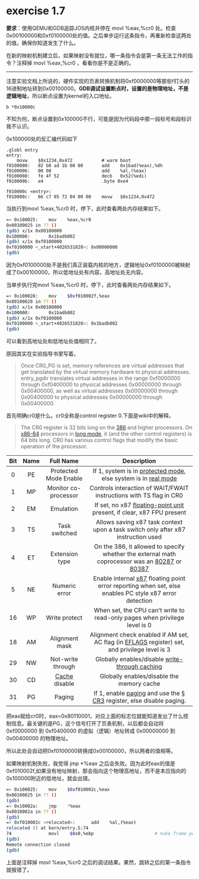 # exercise 1.7

**要求**：使用QEMU和GDB追踪JOS内核并停在 movl %eax,%cr0 处。检查0x00100000和0xf0100000处的值。之后单步运行这条指令，再重新检查这两处的值。确保你知道发生了什么。

在新的映射机制建立后，如果映射没有就位，哪一条指令会是第一条无法工作的指令？注释掉 movl %eax,%cr0 ，看看你是不是正确的。

----

注意实验文档上所说的，硬件实现的页表转换机制将0xf0000000等那些f打头的16进制地址转到0x00100000。**GDB调试设置断点时，设置的是物理地址，不是逻辑地址**，所以断点设置为kernel的入口地址。

```
b *0x10000c
```

不知为何，断点设置到0x100000不行，可能是因为代码段中那一段标号和段标识我不认识。

0x100000处的反汇编代码如下

```assembly
.globl entry
entry:
	movw	$0x1234,0x472			# warm boot
f0100000:	02 b0 ad 1b 00 00    	add    0x1bad(%eax),%dh
f0100006:	00 00                	add    %al,(%eax)
f0100008:	fe 4f 52             	decb   0x52(%edi)
f010000b:	e4                   	.byte 0xe4

f010000c <entry>:
f010000c:	66 c7 05 72 04 00 00 	movw   $0x1234,0x472
```



当执行到movl %eax,%cr0 时，停下，此时查看两处内存结果如下。

```bash
=> 0x100025:    mov    %eax,%cr0
0x00100025 in ?? ()
(gdb) x/1x 0x00100000
0x100000:       0x1badb002
(gdb) x/1x 0xf0100000
0xf0100000 <_start+4026531828>: 0x00000000
(gdb) 
```

因为0xf0100000处不是我们真正装载内核的地方，逻辑地址0xf0100000被映射成了0x00100000，所以低地址处有内容，高地址处无内容。



当单步执行完movl %eax,%cr0 时，停下，此时查看两处内存结果如下。

```bash
=> 0x100028:    mov    $0xf010002f,%eax
0x00100028 in ?? ()
(gdb) x/1x 0x00100000
0x100000:       0x1badb002
(gdb) x/1x 0xf0100000
0xf0100000 <_start+4026531828>: 0x1badb002
(gdb) 
```

可以看到高地址处和低地址处值相同了。

原因其实在实验指导书里写着。

> Once CR0_PG is set, memory references are virtual addresses that get translated by the virtual memory hardware to physical addresses. entry_pgdir translates virtual addresses in the range 0xf0000000 through 0xf0400000 to physical addresses 0x00000000 through 0x00400000, as well as virtual addresses 0x00000000 through 0x00400000 to physical addresses 0x00000000 through 0x00400000. 

首先明确cr0是什么。cr0全称是control register 0.下面是wiki中的解释。

> The CR0 register is 32 bits long on the [386](https://en.wikipedia.org/wiki/Intel_80386) and higher processors. On [x86-64](https://en.wikipedia.org/wiki/X86-64) processors in [long mode](https://en.wikipedia.org/wiki/Long_mode), it (and the other control registers) is 64 bits long. CR0 has various control flags that modify the basic operation of the processor.

| Bit  | Name |                        Full Name                         |                         Description                          |
| :--: | :--: | :------------------------------------------------------: | :----------------------------------------------------------: |
|  0   |  PE  |                  Protected Mode Enable                   | If 1, system is in [protected mode](https://en.wikipedia.org/wiki/Protected_mode), else system is in [real mode](https://en.wikipedia.org/wiki/Real_mode) |
|  1   |  MP  |                   Monitor co-processor                   | Controls interaction of WAIT/FWAIT instructions with TS flag in CR0 |
|  2   |  EM  |                        Emulation                         | If set, no x87 [floating-point unit](https://en.wikipedia.org/wiki/Floating-point_unit) present, if clear, x87 FPU present |
|  3   |  TS  |                      Task switched                       | Allows saving x87 task context upon a task switch only after x87 instruction used |
|  4   |  ET  |                      Extension type                      | On the 386, it allowed to specify whether the external math coprocessor was an [80287](https://en.wikipedia.org/wiki/80287) or [80387](https://en.wikipedia.org/wiki/80387) |
|  5   |  NE  |                      Numeric error                       | Enable internal [x87](https://en.wikipedia.org/wiki/X87) floating point error reporting when set, else enables PC style x87 error detection |
|  16  |  WP  |                      Write protect                       | When set, the CPU can't write to read-only pages when privilege level is 0 |
|  18  |  AM  |                      Alignment mask                      | Alignment check enabled if AM set, AC flag (in [EFLAGS](https://en.wikipedia.org/wiki/FLAGS_register) register) set, and privilege level is 3 |
|  29  |  NW  |                    Not-write through                     | Globally enables/disable [write-through caching](https://en.wikipedia.org/wiki/Write_through_cache) |
|  30  |  CD  | [Cache](https://en.wikipedia.org/wiki/CPU_cache) disable |          Globally enables/disable the memory cache           |
|  31  |  PG  |                          Paging                          | If 1, enable [paging](https://en.wikipedia.org/wiki/Paging) and use the [§ CR3](https://en.wikipedia.org/wiki/Control_register#CR3) register, else disable paging. |

把eax赋给cr0时，eax=0x80110001，对应上面的标志位就能知道发出了什么控制信息。最关键的是PG，这个信号打开了页表机制，以后都会自动将 0xf0000000 到 0xf0400000 的虚拟（逻辑）地址转成 0x00000000 到 0x00400000 的物理地址。

所以此处会自动把0xf0100000转换成0x00100000，所以两者的值相等。



如果映射机制失败，我觉得 jmp *%eax 之后会失败。因为此时eax的值是0xf010002f,如果没有地址映射，那会指向这个物理高地址，而不是本应指向的0x100000附近的低地址，就会出错。

```bash
=> 0x100025:    mov    $0xf010002c,%eax
0x00100025 in ?? ()
(gdb) 
=> 0x10002a:    jmp    *%eax
0x0010002a in ?? ()
(gdb) 
=> 0xf010002c <relocated>:      add    %al,(%eax)
relocated () at kern/entry.S:74
74              movl    $0x0,%ebp                       # nuke frame pointer
(gdb) 
Remote connection closed
(gdb) 
```

上面是注释掉  movl %eax,%cr0 之后的调试结果。果然，跳转之后的第一条指令就报错了。